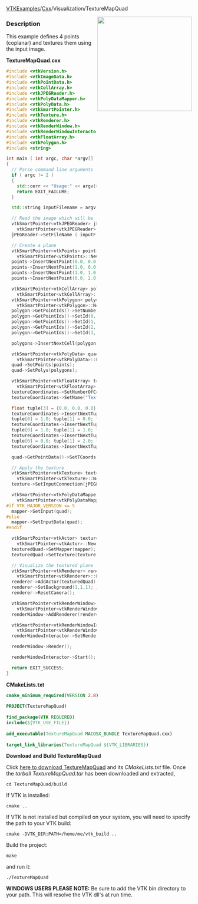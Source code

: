 [VTKExamples](/index/)/[Cxx](/Cxx)/Visualization/TextureMapQuad

<img align="right" src="https://github.com/lorensen/VTKExamples/blob/gh-pages/Testing/Baseline/Visualization/TestTextureMapQuad.png?raw=true" width="256" />

### Description
This example defines 4 points (coplanar) and textures them using the input image.

**TextureMapQuad.cxx**
```c++
#include <vtkVersion.h>
#include <vtkImageData.h>
#include <vtkPointData.h>
#include <vtkCellArray.h>
#include <vtkJPEGReader.h>
#include <vtkPolyDataMapper.h>
#include <vtkPolyData.h>
#include <vtkSmartPointer.h>
#include <vtkTexture.h>
#include <vtkRenderer.h>
#include <vtkRenderWindow.h>
#include <vtkRenderWindowInteractor.h>
#include <vtkFloatArray.h>
#include <vtkPolygon.h>
#include <string>

int main ( int argc, char *argv[] )
{
  // Parse command line arguments
  if ( argc != 2 )
  {
    std::cerr << "Usage:" << argv[0] << " Filename" << std::endl;
    return EXIT_FAILURE;
  }

  std::string inputFilename = argv[1];

  // Read the image which will be the texture
  vtkSmartPointer<vtkJPEGReader> jPEGReader =
    vtkSmartPointer<vtkJPEGReader>::New();
  jPEGReader->SetFileName ( inputFilename.c_str() );

  // Create a plane
  vtkSmartPointer<vtkPoints> points =
    vtkSmartPointer<vtkPoints>::New();
  points->InsertNextPoint(0.0, 0.0, 0.0);
  points->InsertNextPoint(1.0, 0.0, 0.0);
  points->InsertNextPoint(1.0, 1.0, 0.0);
  points->InsertNextPoint(0.0, 2.0, 0.0);

  vtkSmartPointer<vtkCellArray> polygons =
    vtkSmartPointer<vtkCellArray>::New();
  vtkSmartPointer<vtkPolygon> polygon =
    vtkSmartPointer<vtkPolygon>::New();
  polygon->GetPointIds()->SetNumberOfIds(4); //make a quad
  polygon->GetPointIds()->SetId(0, 0);
  polygon->GetPointIds()->SetId(1, 1);
  polygon->GetPointIds()->SetId(2, 2);
  polygon->GetPointIds()->SetId(3, 3);

  polygons->InsertNextCell(polygon);

  vtkSmartPointer<vtkPolyData> quad =
    vtkSmartPointer<vtkPolyData>::New();
  quad->SetPoints(points);
  quad->SetPolys(polygons);

  vtkSmartPointer<vtkFloatArray> textureCoordinates =
    vtkSmartPointer<vtkFloatArray>::New();
  textureCoordinates->SetNumberOfComponents(3);
  textureCoordinates->SetName("TextureCoordinates");

  float tuple[3] = {0.0, 0.0, 0.0};
  textureCoordinates->InsertNextTuple(tuple);
  tuple[0] = 1.0; tuple[1] = 0.0; tuple[2] = 0.0;
  textureCoordinates->InsertNextTuple(tuple);
  tuple[0] = 1.0; tuple[1] = 1.0; tuple[2] = 0.0;
  textureCoordinates->InsertNextTuple(tuple);
  tuple[0] = 0.0; tuple[1] = 2.0; tuple[2] = 0.0;
  textureCoordinates->InsertNextTuple(tuple);

  quad->GetPointData()->SetTCoords(textureCoordinates);

  // Apply the texture
  vtkSmartPointer<vtkTexture> texture =
    vtkSmartPointer<vtkTexture>::New();
  texture->SetInputConnection(jPEGReader->GetOutputPort());

  vtkSmartPointer<vtkPolyDataMapper> mapper =
    vtkSmartPointer<vtkPolyDataMapper>::New();
#if VTK_MAJOR_VERSION <= 5
  mapper->SetInput(quad);
#else
  mapper->SetInputData(quad);
#endif

  vtkSmartPointer<vtkActor> texturedQuad =
    vtkSmartPointer<vtkActor>::New();
  texturedQuad->SetMapper(mapper);
  texturedQuad->SetTexture(texture);

  // Visualize the textured plane
  vtkSmartPointer<vtkRenderer> renderer =
    vtkSmartPointer<vtkRenderer>::New();
  renderer->AddActor(texturedQuad);
  renderer->SetBackground(1,1,1); // Background color white
  renderer->ResetCamera();

  vtkSmartPointer<vtkRenderWindow> renderWindow =
    vtkSmartPointer<vtkRenderWindow>::New();
  renderWindow->AddRenderer(renderer);

  vtkSmartPointer<vtkRenderWindowInteractor> renderWindowInteractor =
    vtkSmartPointer<vtkRenderWindowInteractor>::New();
  renderWindowInteractor->SetRenderWindow(renderWindow);

  renderWindow->Render();

  renderWindowInteractor->Start();

  return EXIT_SUCCESS;
}
```
**CMakeLists.txt**
```cmake
cmake_minimum_required(VERSION 2.8)
 
PROJECT(TextureMapQuad)
 
find_package(VTK REQUIRED)
include(${VTK_USE_FILE})
 
add_executable(TextureMapQuad MACOSX_BUNDLE TextureMapQuad.cxx)
 
target_link_libraries(TextureMapQuad ${VTK_LIBRARIES})
```

**Download and Build TextureMapQuad**

Click [here to download TextureMapQuad](https://github.com/lorensen/VTKWikiExamplesTarballs/raw/master/TextureMapQuad.tar) and its *CMakeLists.txt* file.
Once the *tarball TextureMapQuad.tar* has been downloaded and extracted,
```
cd TextureMapQuad/build 
```
If VTK is installed:
```
cmake ..
```
If VTK is not installed but compiled on your system, you will need to specify the path to your VTK build:
```
cmake -DVTK_DIR:PATH=/home/me/vtk_build ..
```
Build the project:
```
make
```
and run it:
```
./TextureMapQuad
```
**WINDOWS USERS PLEASE NOTE:** Be sure to add the VTK bin directory to your path. This will resolve the VTK dll's at run time.

